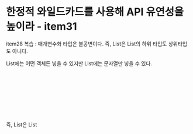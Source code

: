 # 한정적 와일드카드를 사용해 API 유연성을 높이라 - item31

item28 복습 : 매개변수화 타입은 불공변이다. 즉, List<String>은 List<Object>의 하위 타입도 상위타입도 아니다.

List<Object>에는 어떤 객체든 넣을 수 있지만 List<String>에는 문자열만 넣을 수 있다.

즉, List<String>은 List<Object>가 하는 일을 제대로 수행하지 못하니 하위 타입이 될 수 없다. (리스코프 치환 원칙 위반)

하지만 때론 불공변 방식보다 유연한 무언가가 필요하다.

```java
public class Stack<E> {
    public Stack();
    public void push(E e);
    public E pop();
    public boolean isEmpty();
    public void pushAll(Iterable<E> src) {
    for (E e : src)
        push(e);
    }
}
```

pushAll 메서드는 깨끗이 컴파일 되지만, 완벽하진 않다

```java
Strack<Number> numberStack = new Stack<>();
Iterable<Integer> intergers = ...;
numberStack.pushAll(integers); // error
```

Integer는 Number의 하위 타입이니 잘 동작해야 할 것 같은데, 매개변수화 타입이 불공변이기 때문에 오류가 발생한다.

자바는 이런 상황에 대처할 수 있는 **한정적 와일드카드 타입**이라는 특별한 매개변수화 타입을 지원한다. pushAll의 입력 매개변수 타입은 ‘E의 Iterable이 아니라 'E의 하위 타입의 Iterable'이어야 하며, 

와일드카드 타입 **Iterable<? extends E>**가 정확히 이런 뜻이다.

그럼 언제 어떤 와일드카드 타입을 쓰는게 좋을까?

<aside>
💡 PECS : producer-extends, consumer-super

</aside>

즉, 매개변수화 타입 T가 생산자라면 <? extends T>를 사용하고, 소비자라면 

<? super T>를 사용하라.

Stack에서는, 

pushAll의 src 매개변수는 Stack이 사용할 E 인스턴스를 생산하므로

<? extends T>

popAll의 매개변수는 Statck으로부터 E 인스턴스를 소비하므로 <? super T>

### 어떤 선언이 나을까?

```java
public static <E> void swap(List<E> list, int i, int j);
public static void swap(List<?> list, int i, int j);
```

타입 매개변수와 와일드카드에는 공통되는 부분이 있어서, 메서드를 정의할 때 어느 것을 사용해도 괜찮을 때가 있다.

public API 라면 간단한 두 번째가 낫다.

### 메서드 선언에 타입 매개변수가 한 번만 나오면 와일드카드로 대체하라

이때 비한정적 타입 매개변수라면 비한정적 와일드카드로 바꾸고, 한정적 타입 매개변수라면 한정적 와일드 카드로 바꾸면 된다.

<T> → <?>

<E extends Number> → <? extends Number>

하지만 아래 코드를 컴파일하면 도움되지 않는 오류 메시지가 발생한다.

```java
public static void swap(List<?> list, int i, int j) {
	list.set(i, list.set(j, list.get(i)));
}
```

꺼낸값을 다시 넣을때, 실제 타입을 알 수 없으니깐. 형변환이나 로 타입을 사용하지 않고 해결할 수 있다.

```java
public static void swap(List<?> list, int i, int j) {
    swapHelper(i, list.set(j, list.get(i));
}
public static <E> void swapHelper(List<E> list, int i, int j) {
    list.set(i, list.set(j, list.get(i));
}
```

와일드카드 타입의 실제 타입을 알려주는 도우미 메서드를 따로 작성하는 방법이다.